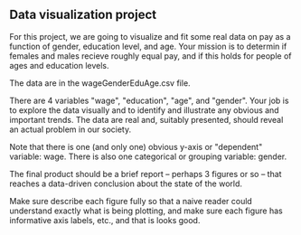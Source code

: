 ## Data visualization project

For this project, we are going to visualize and fit some real data on pay as a function of gender, education level, and age. Your mission is to determin if females and males recieve roughly equal pay, and if this holds for people of ages and education levels.

The data are in the wageGenderEduAge.csv file.

There are 4 variables "wage", "education", "age", and "gender". Your job is to explore the data visually and to identify and illustrate any obvious and important trends. The data are real and, suitably presented, should reveal an actual problem in our society.

Note that there is one (and only one) obvious y-axis or "dependent" variable: wage. There is also one categorical or grouping variable: gender.

The final product should be a brief report – perhaps 3 figures or so – that reaches a data-driven conclusion about the state of the world.

Make sure describe each figure fully so that a naive reader could understand exactly what is being plotting, and make sure each figure has informative axis labels, etc., and that is looks good.